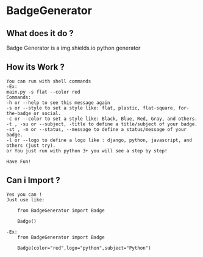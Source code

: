 # BadgeGenerator

## What does it do ?
Badge Generator is a img.shields.io python generator

## How its Work ?
    You can run with shell commands
    -Ex:
    main.py -s flat --color red
    Commands:
    -h or --help to see this message again
    -s or --style to set a style like: flat, plastic, flat-square, for-the-badge or social.
    -c or --color to set a style like: Black, Blue, Red, Gray, and others.
    -t , -su or --subject, -title to define a title/subject of your badge.
    -st , -m or --status, --message to define a status/message of your badge.
    -l or --logo to define a logo like : django, python, javascript, and others (just try).
    or You just run with python 3+ you will see a step by step!
    
    Have Fun!

## Can i Import ?
    Yes you can !
    Just use like:

        from BadgeGenerator import Badge

        Badge()
    
    -Ex:
        from BadgeGenerator import Badge

        Badge(color="red",logo="python",subject="Python")